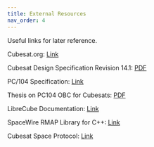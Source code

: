 ```yaml
---
title: External Resources
nav_order: 4
---
```


Useful links for later reference.

Cubesat.org: [Link](https://www.cubesat.org/)

Cubesat Design Specification Revision 14.1: [PDF](https://www.cubesat.org/s/CDS-REV14_1-2022-02-09.pdf)

PC/104 Specification: [Link](https://pc104.org/hardware-specifications/pc104/)

Thesis on PC104 OBC for Cubesats: [PDF](https://dspace.cvut.cz/bitstream/handle/10467/94475/F3-BP-2021-Geib-Filip-bp_GEIB.pdf)

LibreCube Documentation: [Link](https://librecube.gitlab.io/)

SpaceWire RMAP Library for C++: [Link](https://github.com/yuasatakayuki/SpaceWireRMAPLibrary)

Cubesat Space Protocol: [Link](http://libcsp.github.io/libcsp/)
